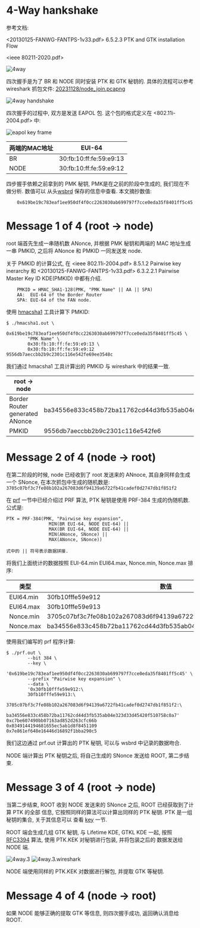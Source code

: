 4-Way hankshake
===============

参考文档:

<20130125-FANWG-FANTPS-1v33.pdf> 6.5.2.3 PTK and GTK installation Flow

<ieee 80211-2020.pdf>

![4way](./pic/4way_handshake/4way.png)

四次握手是为了 BR 和 NODE 同时安装 PTK 和 GTK 秘钥的. 具体的流程可以参考 wireshark
抓包文件: [20231128/node_join.pcapng](./20231128/node_join.pcapng)

![4way handshake](./pic/4way_handshake/4way-wireshark.png)

四次握手的过程中, 双方是发送 EAPOL 包. 这个包的格式定义在 <802.11i-2004.pdf> 中:

![eapol key frame](./pic/4way_handshake/eapol_key_frame.png)

| 两端的MAC地址 | EUI-64                  |
| ------------- | ----------------------- |
| BR            | 30:fb:10:ff:fe:59:e9:13 |
| NODE          | 30:fb:10:ff:fe:59:e9:12 |

四步握手依赖之前拿到的 PMK 秘钥, PMK是在之前的阶段中生成的, 我们现在不做分析. 数值可以
从头[wsbrd](../wireshark/20231128/README.md) 保存的信息中查看. 本文摘抄数值:

        0x619be19c783eaf1ee950df4f0cc2263030ab699797f7cce0eda35f8401ff5c45

# Message 1 of 4 (root -> node)

root 端首先生成一串随机数 ANonce, 并根据 PMK 秘钥和两端的 MAC 地址生成一串 PMKID,
之后将 ANonce 和 PMKID 一同发送发 node.

关于 PMKID 的计算公式, 在 <ieee 802.11i-2004.pdf> 8.5.1.2 Pairwise key inerarchy
和 <20130125-FANWG-FANTPS-1v33.pdf> 6.3.2.2.1 Pairwise Master Key ID KDE(PMKID)
中都有介绍.

        PMKID = HMAC_SHA1-128(PMK, "PMK Name" || AA || SPA)
        AA:  EUI-64 of the Border Router
        SPA: EUI-64 of the FAN node.

使用 [hmacsha1](../hmac/hmacsha1.c) 工具计算下 PMKID:

```console
$ ./hmacsha1.out \
        0x619be19c783eaf1ee950df4f0cc2263030ab699797f7cce0eda35f8401ff5c45 \
        "PMK Name" \
        0x30:fb:10:ff:fe:59:e9:13 \
        0x30:fb:10:ff:fe:59:e9:12
9556db7aeccbb2b9c2301c116e542fe69ee3548c
```

我们通过 hmacsha1 工具计算出的 PMKID 与 wireshark 中的结果一致.

| root -> node                   |                                                              |
| ------------------------------ | ------------------------------------------------------------ |
| Border Router generated ANonce | ba34556e833c458b72ba11762cd44d3fb535ab04e323d33d45420f510758c0a7 |
| PMKID                          | 9556db7aeccbb2b9c2301c116e542fe6                             |

# Message 2 of 4 (node -> root)

在第二阶段的时候, node 已经收到了 root 发送来的 ANnoce, 其自身同样会生成一个 SNonce,
在本次抓包中生成的随机数是:
`3705c07bf3c7fe08b102a267083d6f94139a6722fb41cadef0d2747db1f851f2`

在 [prf](../ieee80211i_prf/README.md) 一节中已经介绍过 PRF 算法, PTK 秘钥是使用
PRF-384 生成的伪随机数. 公式是:

```
PTK = PRF-384(PMK, "Pairwise key expansion",
                MIN(BR EUI-64, NODE EUI-64) ||
                MAX(BR EUI-64, NODE EUI-64) ||
                MIN(ANonce, SNonce) ||
                MAX(ANonce, SNonce))

式中的 || 符号表示数据拼接.
```

将我们上面统计的数据按照 EUI-64.min EUI64.max, Nonce.min, Nonce.max 排序:

| 类型      | 数值                                                         |
| --------- | ------------------------------------------------------------ |
| EUI64.min | 30fb10fffe59e912                                             |
| EUI64.max | 30fb10fffe59e913                                             |
| Nonce.min | 3705c07bf3c7fe08b102a267083d6f94139a6722fb41cadef0d2747db1f851f2 |
| Nonce.max | ba34556e833c458b72ba11762cd44d3fb535ab04e323d33d45420f510758c0a7 |

使用我们编写的 prf 程序计算:

```console
$ ./prf.out \
        --bit 384 \
        --key \
        '0x619be19c783eaf1ee950df4f0cc2263030ab699797f7cce0eda35f8401ff5c45' \
        --prefix "Pairwise key expansion" \
        --data \
        '0x30fb10fffe59e912:\
        30fb10fffe59e913:\
        3705c07bf3c7fe08b102a267083d6f94139a6722fb41cadef0d2747db1f851f2:\
        ba34556e833c458b72ba11762cd44d3fb535ab04e323d33d45420f510758c0a7'
0xc7be607490bb07163ad852d263cfc66b
0x0349144194681655ec5ab1d8f8451109
0x7e861ef648e16446d16892f1bba290c5
```

我们这边通过 prf.out 计算出的 PTK 秘钥, 可以与 wsbrd 中记录的数据吻合.

NODE 端计算出 PTK 秘钥之后, 将自己生成的 SNonce 发送给 ROOT, 第二步结束.

# Message 3 of 4 (root -> node)

当第二步结束, ROOT 收到 NODE 发送来的 SNonce 之后, ROOT 已经获取到了计算 PTK 的全部
信息, 它按照同样的算法可以计算出同样的 PTK 秘钥. PTK 是一组秘钥的集合, 关于其信息可以
查看 [key](../key/README.md) 一节.

ROOT 端会生成几组 GTK 秘钥, 与 Lifetime KDE, GTKL KDE 一起, 按照
[RFC3394](../rfc3394/README.md) 算法, 使用 PTK.KEK 对秘钥进行包装, 并将包装之后的
数据发送给 NODE 端.

![4way.3](./pic/4way_handshake/4way.3.png)
![4way.3.wireshark](./pic/4way_handshake/4way.3.wireshark.png)

NODE 端使用同样的 PTK.KEK 对数据进行解包, 并提取 GTK 等秘钥.

# Message 4 of 4 (node -> root)

如果 NODE 能够正确的提取 GTK 等信息, 则四次握手成功, 返回确认消息给 ROOT.
